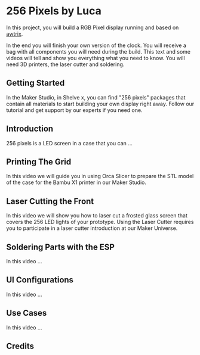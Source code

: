 # 256 Pixels by Luca

In this project, you will build a RGB Pixel display running and based on [awtrix](https://github.com/Blueforcer/awtrix3).

In the end you will finish your own version of the clock. You will receive a bag with all components you will need during the build. This text and some videos will tell and show you everything what you need to know. You will need 3D printers, the laser cutter and soldering.

## Getting Started

In the Maker Studio, in Shelve x, you can find "256 pixels" packages that contain all materials to start building your own display right away. Follow our tutorial and get support by our experts if you need one. 

## Introduction

256 pixels is a LED screen in a case that you can ...

## Printing The Grid

In this video we will guide you in using Orca Slicer to prepare the STL model of the case for the Bambu X1 printer in our Maker Studio. 

## Laser Cutting the Front

In this video we will show you how to laser cut a frosted glass screen that covers the 256 LED lights of your prototype. Using the Laser Cutter requires you to participate in a laser cutter introduction at our Maker Universe.

## Soldering Parts with the ESP

In this video ...

## UI Configurations

In this video ...

## Use Cases

In this video ...

## Credits

